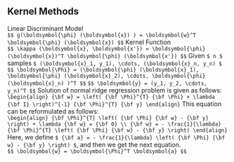 ## Kernel Methods

Linear Discriminant Model<br>
`$$ g(\boldsymbol{\phi} (\boldsymbol{x}) ) = \boldsymbol{w}^T \boldsymbol{\phi} (\boldsymbol{x}) $$`
Kernel Function<br>
`$$ \kappa (\boldsymbol{x}, \boldsymbol{x'}) = \boldsymbol{\phi} (\boldsymbol{x})^T \boldsymbol{\phi} (\boldsymbol{x'}) $$`
Given `$ n $` samples `$ (\boldsymbol{x}_1, y_1), \cdots, (\boldsymbol{x}_n, y_n) $`<br>
`$$ \boldsymbol{\Phi} = (\boldsymbol{\phi} (\boldsymbol{x}_1), \boldsymbol{\phi} (\boldsymbol{x}_2), \cdots, \boldsymbol{\phi} (\boldsymbol{x}_n) )^T $$`
`$$ \boldsymbol{y} = (y_1, y_2, \cdots, y_n)^T $$`
Solution of normal ridge regression problem is given as follows:<br>
`\begin{align} {\bf w} = \left( {\bf \Phi}^{T} {\bf \Phi} + \lambda {\bf I} \right)^{-1} {\bf \Phi}^{T} {\bf y} \end{align}`
This equation can be reformulated as follows:<br>
`\begin{align} {\bf \Phi}^{T} \left( {\bf \Phi} {\bf w} - {\bf y} \right) + \lambda {\bf w} = {\bf 0} \\ {\bf w} = - \frac{1}{\lambda} {\bf \Phi}^{T} \left( {\bf \Phi} {\bf w} - {\bf y} \right) \end{align}`
Here, we define `$ {\bf a} = - \frac{1}{\lambda} \left( {\bf \Phi} {\bf w} - {\bf y} \right) $`, and then we get the next equation.<br>
`$$ \boldsymbol{w} = \boldsymbol{\Phi}^T \boldsymbol{a} $$`

